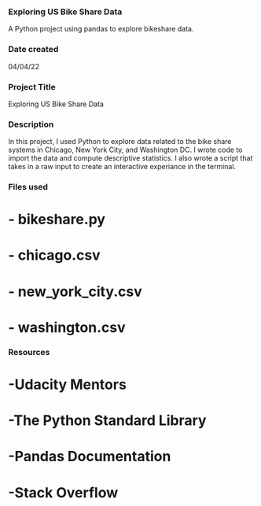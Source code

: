 ### Exploring US Bike Share Data
A Python project using pandas to explore bikeshare data. 


### Date created
04/04/22

### Project Title
Exploring US Bike Share Data

### Description
In this project, I used Python to explore data related to the bike share systems in Chicago, New York City, and Washington DC. I wrote code to import the data and compute descriptive statistics. I also wrote a script that takes in a raw input to create an interactive experiance in the terminal.

### Files used
# - bikeshare.py
# - chicago.csv
# - new_york_city.csv
# - washington.csv

### Resources
# -Udacity Mentors
# -The Python Standard Library
# -Pandas Documentation
# -Stack Overflow
